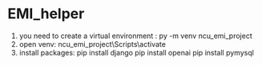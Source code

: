 # EMI_helper
1. you need to create a virtual environment :
        py -m venv ncu_emi_project
2. open venv:
        ncu_emi_project\Scripts\activate
3. install packages:
        pip install django
        pip install openai
        pip install pymysql